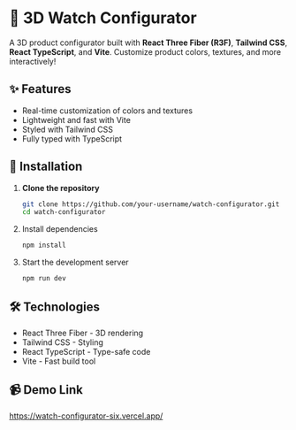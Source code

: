 # 🎨 3D Watch Configurator

A 3D product configurator built with **React Three Fiber (R3F)**, **Tailwind CSS**, **React TypeScript**, and **Vite**. Customize product colors, textures, and more interactively!

## ✨ Features

- Real-time customization of colors and textures
- Lightweight and fast with Vite
- Styled with Tailwind CSS
- Fully typed with TypeScript

## 🚀 Installation

1. **Clone the repository**

   ```bash
   git clone https://github.com/your-username/watch-configurator.git
   cd watch-configurator
   ```
2. Install dependencies
    ```bash
    npm install
    ```
3. Start the development server
    ```bash
    npm run dev
    ```

## 🛠️ Technologies
- React Three Fiber - 3D rendering
- Tailwind CSS - Styling
- React TypeScript - Type-safe code
- Vite - Fast build tool

## 📹 Demo Link
https://watch-configurator-six.vercel.app/